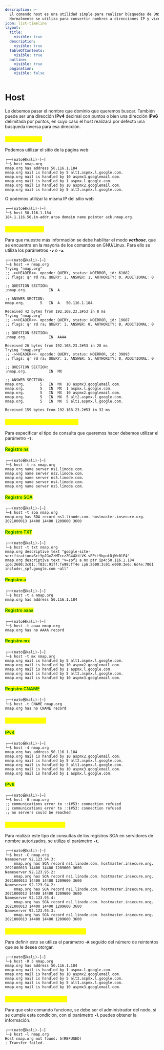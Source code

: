 ```yaml
---
description: >-
  El comando host es una utilidad simple para realizar búsquedas de DNS.
  Normalmente se utiliza para convertir nombres a direcciones IP y viceversa.
icon: list-timeline
layout:
  title:
    visible: true
  description:
    visible: true
  tableOfContents:
    visible: true
  outline:
    visible: true
  pagination:
    visible: false
---
```


# Host

Le debemos pasar el nombre que dominio que queremos buscar. También puede ser una dirección **IPv4** decimal con puntos o bien una dirección **IPv6** delimitada por puntos, en cuyo caso el host realizará por defecto una búsqueda inversa para esa dirección.

### <mark style="color:yellow;">Sin parámetros</mark>

Podemos utilizar el sitio de la página web

```
┌──(nato㉿kali)-[~]
└─$ host nmap.org
nmap.org has address 50.116.1.184
nmap.org mail is handled by 5 alt1.aspmx.l.google.com.
nmap.org mail is handled by 10 aspmx3.googlemail.com.
nmap.org mail is handled by 1 aspmx.l.google.com.
nmap.org mail is handled by 10 aspmx2.googlemail.com.
nmap.org mail is handled by 5 alt2.aspmx.l.google.com.
```

O podemos utilizar la misma IP del sitio web

```
┌──(nato㉿kali)-[~]
└─$ host 50.116.1.184
184.1.116.50.in-addr.arpa domain name pointer ack.nmap.org.
```

### <mark style="color:yellow;">En modo detalle</mark>

Para que muestre más información se debe habilitar el modo _**verbose**_, que se encuentra en la mayoría de los comandos en GNU/Linux. Para ello se utiliza los parámetros **`-v`** o **`-a`**.

```
┌──(nato㉿kali)-[~]
└─$ host -v nmap.org 
Trying "nmap.org"
;; ->>HEADER<<- opcode: QUERY, status: NOERROR, id: 61082
;; flags: qr rd ra; QUERY: 1, ANSWER: 1, AUTHORITY: 0, ADDITIONAL: 0

;; QUESTION SECTION:
;nmap.org.			IN	A

;; ANSWER SECTION:
nmap.org.		5	IN	A	50.116.1.184

Received 42 bytes from 192.168.23.2#53 in 8 ms
Trying "nmap.org"
;; ->>HEADER<<- opcode: QUERY, status: NOERROR, id: 19687
;; flags: qr rd ra; QUERY: 1, ANSWER: 0, AUTHORITY: 0, ADDITIONAL: 0

;; QUESTION SECTION:
;nmap.org.			IN	AAAA

Received 26 bytes from 192.168.23.2#53 in 28 ms
Trying "nmap.org"
;; ->>HEADER<<- opcode: QUERY, status: NOERROR, id: 39893
;; flags: qr rd ra; QUERY: 1, ANSWER: 5, AUTHORITY: 0, ADDITIONAL: 0

;; QUESTION SECTION:
;nmap.org.			IN	MX

;; ANSWER SECTION:
nmap.org.		5	IN	MX	10 aspmx3.googlemail.com.
nmap.org.		5	IN	MX	1 aspmx.l.google.com.
nmap.org.		5	IN	MX	10 aspmx2.googlemail.com.
nmap.org.		5	IN	MX	5 alt2.aspmx.l.google.com.
nmap.org.		5	IN	MX	5 alt1.aspmx.l.google.com.

Received 159 bytes from 192.168.23.2#53 in 32 ms
```

### <mark style="color:yellow;">Especificar el tipo de consulta</mark>

Para especificar el tipo de consulta que queremos hacer debemos utilizar el parámetro **`-t`**.

#### <mark style="color:green;">Registro ns</mark>

```
┌──(nato㉿kali)-[~]
└─$ host -t ns nmap.org
nmap.org name server ns1.linode.com.
nmap.org name server ns2.linode.com.
nmap.org name server ns3.linode.com.
nmap.org name server ns4.linode.com.
nmap.org name server ns5.linode.com.
```

#### <mark style="color:green;">Registro SOA</mark>

```
┌──(nato㉿kali)-[~]
└─$ host -t soa nmap.org
nmap.org has SOA record ns1.linode.com. hostmaster.insecure.org. 2021000013 14400 14400 1209600 3600
```

#### <mark style="color:green;">Registro TXT</mark>

```
┌──(nato㉿kali)-[~]
└─$ host -t txt nmap.org
nmap.org descriptive text "google-site-verification=SrtYpJGxZzMTcczZG44XtLVK-sEPit9bputDjWc0lF4"
nmap.org descriptive text "v=spf1 a mx ptr ip4:50.116.1.184 ip6:2600:3c01::f03c:91ff:fe98:ff4e ip6:2600:3c01:e000:3e6::6d4e:7061 include:_spf.google.com ~all"
```

#### <mark style="color:green;">Registro a</mark>

```
┌──(nato㉿kali)-[~]
└─$ host -t a nmap.org
nmap.org has address 50.116.1.184
```

#### <mark style="color:green;">Registro aaaa</mark>

```
┌──(nato㉿kali)-[~]
└─$ host -t aaaa nmap.org
nmap.org has no AAAA record
```

#### <mark style="color:green;">Registro mx</mark>

```
┌──(nato㉿kali)-[~]
└─$ host -t mx nmap.org
nmap.org mail is handled by 5 alt1.aspmx.l.google.com.
nmap.org mail is handled by 10 aspmx2.googlemail.com.
nmap.org mail is handled by 1 aspmx.l.google.com.
nmap.org mail is handled by 5 alt2.aspmx.l.google.com.
nmap.org mail is handled by 10 aspmx3.googlemail.com.
```

#### <mark style="color:green;">Registro CNAME</mark>

```
┌──(nato㉿kali)-[~]
└─$ host -t CNAME nmap.org
nmap.org has no CNAME record
```

### <mark style="color:yellow;">Forzar consultas</mark>

#### <mark style="color:green;">IPv4</mark>

```
┌──(nato㉿kali)-[~]
└─$ host -4 nmap.org  
nmap.org has address 50.116.1.184
nmap.org mail is handled by 10 aspmx2.googlemail.com.
nmap.org mail is handled by 5 alt2.aspmx.l.google.com.
nmap.org mail is handled by 5 alt1.aspmx.l.google.com.
nmap.org mail is handled by 10 aspmx3.googlemail.com.
nmap.org mail is handled by 1 aspmx.l.google.com.                                                                                                                                                                                                                                              
```

#### <mark style="color:green;">IPv6</mark>

```
┌──(nato㉿kali)-[~]
└─$ host -6 nmap.org
;; communications error to ::1#53: connection refused
;; communications error to ::1#53: connection refused
;; no servers could be reached
```

### <mark style="color:yellow;">Consultar Registros SOA</mark>

Para realizar este tipo de consultas de los registros SOA en servidores de nombre autorizados, se utiliza el parámetro **`-C`**.

```
┌──(nato㉿kali)-[~]
└─$ host -C nmap.org    
Nameserver 92.123.94.3:
	nmap.org has SOA record ns1.linode.com. hostmaster.insecure.org. 2021000013 14400 14400 1209600 3600
Nameserver 92.123.95.2:
	nmap.org has SOA record ns1.linode.com. hostmaster.insecure.org. 2021000013 14400 14400 1209600 3600
Nameserver 92.123.94.2:
	nmap.org has SOA record ns1.linode.com. hostmaster.insecure.org. 2021000013 14400 14400 1209600 3600
Nameserver 92.123.95.4:
	nmap.org has SOA record ns1.linode.com. hostmaster.insecure.org. 2021000013 14400 14400 1209600 3600
Nameserver 92.123.95.3:
	nmap.org has SOA record ns1.linode.com. hostmaster.insecure.org. 2021000013 14400 14400 1209600 3600
```

### <mark style="color:yellow;">Comprobar número de reintentos</mark>

Para definir esto se utiliza el parámetro **`-R`** seguido del número de reintentos que se le desea otorgar.

```
┌──(nato㉿kali)-[~]
└─$ host -R 3 nmap.org 
nmap.org has address 50.116.1.184
nmap.org mail is handled by 1 aspmx.l.google.com.
nmap.org mail is handled by 10 aspmx2.googlemail.com.
nmap.org mail is handled by 5 alt2.aspmx.l.google.com.
nmap.org mail is handled by 5 alt1.aspmx.l.google.com.
nmap.org mail is handled by 10 aspmx3.googlemail.com.
```

### <mark style="color:yellow;">Enumerar todos los hosts</mark>

Para que este comando funcione, se debe ser el administrador del nodo, si se cumple esta condición, con el parámetro **`-l`** puedes obtener la información.

```
┌──(nato㉿kali)-[~]
└─$ host -l nmap.org 
Host nmap.org not found: 5(REFUSED)
; Transfer failed.
```
